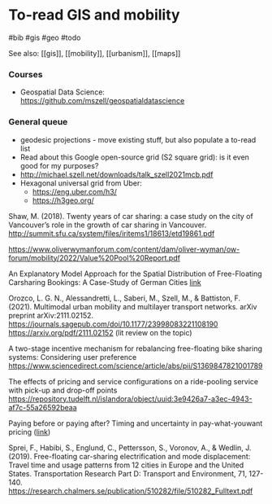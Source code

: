 # To-read GIS and mobility

#bib #gis #geo #todo

See also: [[gis]], [[mobility]], [[urbanism]], [[maps]]

### Courses
* Geospatial Data Science: https://github.com/mszell/geospatialdatascience

### General queue
* geodesic projections - move existing stuff, but also populate a to-read list
* Read about this Google open-source grid (S2 square grid): is it even good for my purposes?
* http://michael.szell.net/downloads/talk_szell2021mcb.pdf
* Hexagonal universal grid from Uber:
    * https://eng.uber.com/h3/
    * https://h3geo.org/

Shaw, M. (2018). Twenty years of car sharing: a case study on the city of Vancouver’s role in the growth of car sharing in Vancouver.
http://summit.sfu.ca/system/files/iritems1/18613/etd19861.pdf

https://www.oliverwymanforum.com/content/dam/oliver-wyman/ow-forum/mobility/2022/Value%20Pool%20Report.pdf

An Explanatory Model Approach for the Spatial Distribution of Free-Floating Carsharing Bookings: A Case-Study of German Cities
[link](https://pdfs.semanticscholar.org/343e/d69c2ad96ef30e0fb3e8e03110598f540d5d.pdf?_ga=2.157482803.881533839.1633099311-97609317.1633099311)

Orozco, L. G. N., Alessandretti, L., Saberi, M., Szell, M., & Battiston, F. (2021). Multimodal urban mobility and multilayer transport networks. arXiv preprint arXiv:2111.02152.
https://journals.sagepub.com/doi/10.1177/23998083221108190
https://arxiv.org/pdf/2111.02152
(lit review on the topic)

A two-stage incentive mechanism for rebalancing free-floating bike sharing systems: Considering user preference
https://www.sciencedirect.com/science/article/abs/pii/S1369847821001789

The effects of pricing and service configurations on a ride-pooling service with pick-up and drop-off points
https://repository.tudelft.nl/islandora/object/uuid:3e9426a7-a3ec-4943-af7c-55a26592beaa

Paying before or paying after? Timing and uncertainty in pay-what-youwant pricing ([link](https://pure.port.ac.uk/ws/portalfiles/portal/13177493/VIGLIA_2019_cright_JSR_Paying_before_or_paying_after_Timing_and_uncertainty_in_pay_what_you_want_pricing.pdf))

Sprei, F., Habibi, S., Englund, C., Pettersson, S., Voronov, A., & Wedlin, J. (2019). Free-floating car-sharing electrification and mode displacement: Travel time and usage patterns from 12 cities in Europe and the United States. Transportation Research Part D: Transport and Environment, 71, 127-140.
https://research.chalmers.se/publication/510282/file/510282_Fulltext.pdf